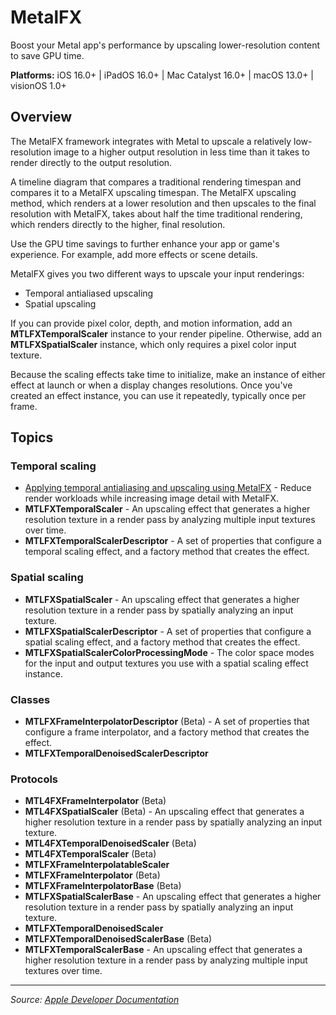 # MetalFX

Boost your Metal app's performance by upscaling lower-resolution content to save GPU time.

**Platforms:** iOS 16.0+ | iPadOS 16.0+ | Mac Catalyst 16.0+ | macOS 13.0+ | visionOS 1.0+

## Overview

The MetalFX framework integrates with Metal to upscale a relatively low-resolution image to a higher output resolution in less time than it takes to render directly to the output resolution.

A timeline diagram that compares a traditional rendering timespan and compares it to a MetalFX upscaling timespan. The MetalFX upscaling method, which renders at a lower resolution and then upscales to the final resolution with MetalFX, takes about half the time traditional rendering, which renders directly to the higher, final resolution.

Use the GPU time savings to further enhance your app or game's experience. For example, add more effects or scene details.

MetalFX gives you two different ways to upscale your input renderings:

- Temporal antialiased upscaling
- Spatial upscaling

If you can provide pixel color, depth, and motion information, add an **MTLFXTemporalScaler** instance to your render pipeline. Otherwise, add an **MTLFXSpatialScaler** instance, which only requires a pixel color input texture.

Because the scaling effects take time to initialize, make an instance of either effect at launch or when a display changes resolutions. Once you've created an effect instance, you can use it repeatedly, typically once per frame.

## Topics

### Temporal scaling
- [Applying temporal antialiasing and upscaling using MetalFX](https://developer.apple.com/documentation/metalfx/applying_temporal_antialiasing_and_upscaling_using_metalfx) - Reduce render workloads while increasing image detail with MetalFX.
- **MTLFXTemporalScaler** - An upscaling effect that generates a higher resolution texture in a render pass by analyzing multiple input textures over time.
- **MTLFXTemporalScalerDescriptor** - A set of properties that configure a temporal scaling effect, and a factory method that creates the effect.

### Spatial scaling
- **MTLFXSpatialScaler** - An upscaling effect that generates a higher resolution texture in a render pass by spatially analyzing an input texture.
- **MTLFXSpatialScalerDescriptor** - A set of properties that configure a spatial scaling effect, and a factory method that creates the effect.
- **MTLFXSpatialScalerColorProcessingMode** - The color space modes for the input and output textures you use with a spatial scaling effect instance.

### Classes
- **MTLFXFrameInterpolatorDescriptor** (Beta) - A set of properties that configure a frame interpolator, and a factory method that creates the effect.
- **MTLFXTemporalDenoisedScalerDescriptor**

### Protocols
- **MTL4FXFrameInterpolator** (Beta)
- **MTL4FXSpatialScaler** (Beta) - An upscaling effect that generates a higher resolution texture in a render pass by spatially analyzing an input texture.
- **MTL4FXTemporalDenoisedScaler** (Beta)
- **MTL4FXTemporalScaler** (Beta)
- **MTLFXFrameInterpolatableScaler**
- **MTLFXFrameInterpolator** (Beta)
- **MTLFXFrameInterpolatorBase** (Beta)
- **MTLFXSpatialScalerBase** - An upscaling effect that generates a higher resolution texture in a render pass by spatially analyzing an input texture.
- **MTLFXTemporalDenoisedScaler**
- **MTLFXTemporalDenoisedScalerBase** (Beta)
- **MTLFXTemporalScalerBase** - An upscaling effect that generates a higher resolution texture in a render pass by analyzing multiple input textures over time.

---

*Source: [Apple Developer Documentation](https://developer.apple.com/documentation/MetalFX)*